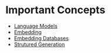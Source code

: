 # Important Concepts

- [Language Models](./models.md)
- [Embedding](./embedding.md)
- [Embedding Databases](./embedding_db.md)
- [Strutured Generation](./structured.md)
